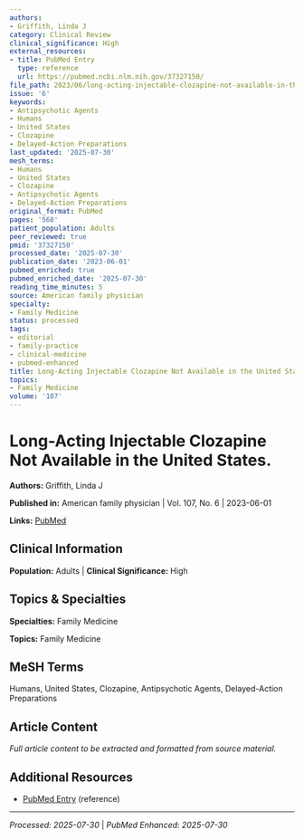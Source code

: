 ```yaml
---
authors:
- Griffith, Linda J
category: Clinical Review
clinical_significance: High
external_resources:
- title: PubMed Entry
  type: reference
  url: https://pubmed.ncbi.nlm.nih.gov/37327150/
file_path: 2023/06/long-acting-injectable-clozapine-not-available-in-the-united.md
issue: '6'
keywords:
- Antipsychotic Agents
- Humans
- United States
- Clozapine
- Delayed-Action Preparations
last_updated: '2025-07-30'
mesh_terms:
- Humans
- United States
- Clozapine
- Antipsychotic Agents
- Delayed-Action Preparations
original_format: PubMed
pages: '568'
patient_population: Adults
peer_reviewed: true
pmid: '37327150'
processed_date: '2025-07-30'
publication_date: '2023-06-01'
pubmed_enriched: true
pubmed_enriched_date: '2025-07-30'
reading_time_minutes: 5
source: American family physician
specialty:
- Family Medicine
status: processed
tags:
- editorial
- family-practice
- clinical-medicine
- pubmed-enhanced
title: Long-Acting Injectable Clozapine Not Available in the United States.
topics:
- Family Medicine
volume: '107'
---
```


# Long-Acting Injectable Clozapine Not Available in the United States.

**Authors:** Griffith, Linda J

**Published in:** American family physician | Vol. 107, No. 6 | 2023-06-01

**Links:** [PubMed](https://pubmed.ncbi.nlm.nih.gov/37327150/)

## Clinical Information

**Population:** Adults | **Clinical Significance:** High

## Topics & Specialties

**Specialties:** Family Medicine

**Topics:** Family Medicine

## MeSH Terms

Humans, United States, Clozapine, Antipsychotic Agents, Delayed-Action Preparations

## Article Content

*Full article content to be extracted and formatted from source material.*

## Additional Resources

- [PubMed Entry](https://pubmed.ncbi.nlm.nih.gov/37327150/) (reference)

---

*Processed: 2025-07-30* | *PubMed Enhanced: 2025-07-30*
